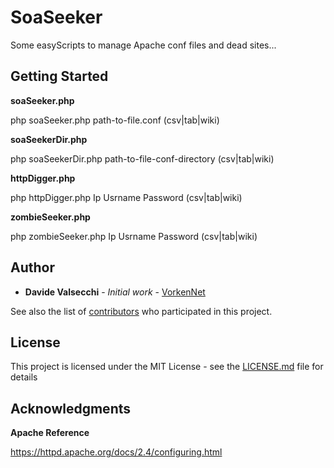# SoaSeeker
Some easyScripts to manage Apache conf files and dead sites...

## Getting Started

**soaSeeker.php**

php soaSeeker.php path-to-file.conf (csv|tab|wiki)

**soaSeekerDir.php**

php soaSeekerDir.php path-to-file-conf-directory (csv|tab|wiki)

**httpDigger.php**

php httpDigger.php Ip Usrname Password (csv|tab|wiki) 

**zombieSeeker.php**

php zombieSeeker.php Ip Usrname Password (csv|tab|wiki) 

## Author

* **Davide Valsecchi** - *Initial work* - [VorkenNet](https://github.com/VorkenNet)

See also the list of [contributors](https://github.com/your/project/contributors) who participated in this project.

## License

This project is licensed under the MIT License - see the [LICENSE.md](LICENSE.md) file for details

## Acknowledgments


**Apache Reference**

https://httpd.apache.org/docs/2.4/configuring.html
